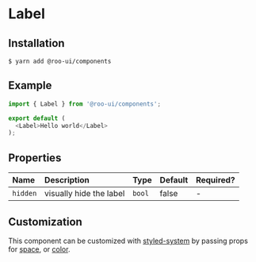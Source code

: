 # Label

<!-- STORY -->

## Installation

```shell
$ yarn add @roo-ui/components
```

## Example

```js
import { Label } from '@roo-ui/components';

export default (
  <Label>Hello world</Label>
);
```

## Properties

| Name     | Description             | Type   | Default | Required? |
|:---------|:------------------------|:-------|:--------|:----------|
| `hidden` | visually hide the label | `bool` | false   | -         |

## Customization

This component can be customized with [styled-system](https://github.com/jxnblk/styled-system) by passing props for [space](https://github.com/jxnblk/styled-system#space-responsive), or [color](https://github.com/jxnblk/styled-system#color-responsive).
